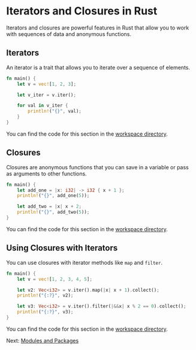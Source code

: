 # Iterators and Closures in Rust

Iterators and closures are powerful features in Rust that allow you to work with sequences of data and anonymous functions.

## Iterators

An iterator is a trait that allows you to iterate over a sequence of elements.

```rust
fn main() {
    let v = vec![1, 2, 3];

    let v_iter = v.iter();

    for val in v_iter {
        println!("{}", val);
    }
}
```

You can find the code for this section in the [workspace directory](workspace/iterators.rs).

## Closures

Closures are anonymous functions that you can save in a variable or pass as arguments to other functions.

```rust
fn main() {
    let add_one = |x: i32| -> i32 { x + 1 };
    println!("{}", add_one(5));

    let add_two = |x| x + 2;
    println!("{}", add_two(5));
}
```

You can find the code for this section in the [workspace directory](workspace/closures.rs).

## Using Closures with Iterators

You can use closures with iterator methods like `map` and `filter`.

```rust
fn main() {
    let v = vec![1, 2, 3, 4, 5];

    let v2: Vec<i32> = v.iter().map(|x| x + 1).collect();
    println!("{:?}", v2);

    let v3: Vec<i32> = v.iter().filter(|&&x| x % 2 == 0).collect();
    println!("{:?}", v3);
}
```

You can find the code for this section in the [workspace directory](workspace/using_closures_with_iterators.rs).

Next: [Modules and Packages](../08-Modules-and-Packages/README.md)
